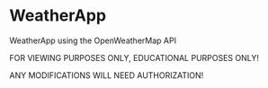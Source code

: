 # WeatherApp
WeatherApp using the OpenWeatherMap API

FOR VIEWING PURPOSES ONLY, EDUCATIONAL PURPOSES ONLY!

ANY MODIFICATIONS WILL NEED AUTHORIZATION!
